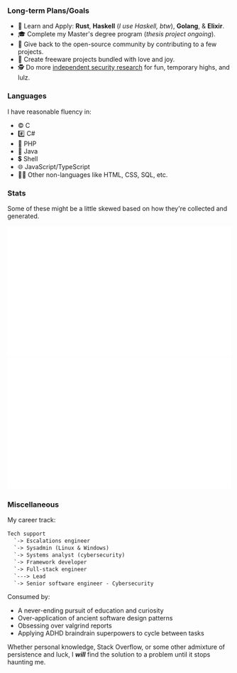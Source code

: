 ### Long-term Plans/Goals

- 🌱 Learn and Apply: **Rust**, **Haskell** (_I use Haskell, btw_), **Golang**, & **Elixir**.
- 🎓 Complete my Master's degree program (_thesis project ongoing_).
- 👯 Give back to the open-source community by contributing to a few projects.
- 💓 Create freeware projects bundled with love and joy.
- 🕵️ Do more [independent security research](https://xmit.xyz/security/) for fun, temporary highs, and lulz.


### Languages
I have reasonable fluency in:
- ©️ C
- #️⃣ C#
- 🐘 PHP
- 🍵 Java
- 💲 Shell
- 🌐 JavaScript/TypeScript
- 🤷‍♂️ Other non-languages like HTML, CSS, SQL, etc.


### Stats
Some of these might be a little skewed based on how they're collected and generated.

![My Stats](https://raw.githubusercontent.com/NotsoanoNimus/github-stats/master/generated/overview.svg#gh-dark-mode-only)
![My Languages](https://raw.githubusercontent.com/NotsoanoNimus/github-stats/master/generated/languages.svg#gh-dark-mode-only)


### Miscellaneous

My career track:
```
Tech support
  `-> Escalations engineer
  `-> Sysadmin (Linux & Windows)
  `-> Systems analyst (cybersecurity)
  `-> Framework developer
  `-> Full-stack engineer
  `---> Lead
  `-> Senior software engineer - Cybersecurity
```

Consumed by:
  - A never-ending pursuit of education and curiosity
  - Over-application of ancient software design patterns
  - Obsessing over valgrind reports
  - Applying ADHD braindrain superpowers to cycle between tasks

Whether personal knowledge, Stack Overflow, or some other admixture of persistence and luck, I ___will___ find the solution to a problem until it stops haunting me.
